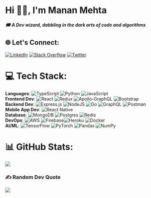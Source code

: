 # Hi 👋🏻, I'm Manan Mehta
##### 🗯 A Dev wizard, dabbling in the dark arts of code and algorithms
## 🌐 Let's Connect:
[![LinkedIn](https://img.shields.io/badge/LinkedIn-%230077B5.svg?logo=linkedin&logoColor=white)](https://linkedin.com/in/mananmehta01) [![Stack Overflow](https://img.shields.io/badge/-Stackoverflow-FE7A16?logo=stack-overflow&logoColor=white)](https://stackoverflow.com/users/12745742) [![Twitter](https://img.shields.io/badge/Twitter-%231DA1F2.svg?logo=Twitter&logoColor=white)](https://twitter.com/mehtamanan07) 

# 💻 Tech Stack:
**Languages**: ![TypeScript](https://img.shields.io/badge/typescript-%23007ACC.svg?style=plastic&logo=typescript&logoColor=white) ![Python](https://img.shields.io/badge/python-3670A0?style=plastic&logo=python&logoColor=ffdd54) ![JavaScript](https://img.shields.io/badge/javascript-%23323330.svg?style=plastic&logo=javascript&logoColor=%23F7DF1E)<br />
**Frontend Dev**:  ![React](https://img.shields.io/badge/react-%2320232a.svg?style=plastic&logo=react&logoColor=%2361DAFB) ![Redux](https://img.shields.io/badge/redux-%23593d88.svg?style=plastic&logo=redux&logoColor=white) ![Apollo-GraphQL](https://img.shields.io/badge/-ApolloGraphQL-311C87?style=plastic&logo=apollo-graphql) ![Bootstrap](https://img.shields.io/badge/bootstrap-%23563D7C.svg?style=plastic&logo=bootstrap&logoColor=white)<br />
**Backend Dev**: ![Express.js](https://img.shields.io/badge/express.js-%23404d59.svg?style=plastic&logo=express&logoColor=%2361DAFB) ![NodeJS](https://img.shields.io/badge/node.js-6DA55F?style=plastic&logo=node.js&logoColor=white) ![Go](https://img.shields.io/badge/go-%2300ADD8.svg?style=plastic&logo=go&logoColor=white) ![GraphQL](https://img.shields.io/badge/-GraphQL-E10098?style=plastic&logo=graphql&logoColor=white) ![Postman](https://img.shields.io/badge/Postman-FF6C37?style=plastic&logo=postman&logoColor=white)<br />
**Mobile App Dev**: ![React Native](https://img.shields.io/badge/react_native-%2320232a.svg?style=plastic&logo=react&logoColor=%2361DAFB)<br />
**Database**: ![MongoDB](https://img.shields.io/badge/MongoDB-%234ea94b.svg?style=plastic&logo=mongodb&logoColor=white) ![Postgres](https://img.shields.io/badge/postgres-%23316192.svg?style=plastic&logo=postgresql&logoColor=white) ![Redis](https://img.shields.io/badge/redis-%23DD0031.svg?style=plastic&logo=redis&logoColor=white)<br />
**DevOps**: ![AWS](https://img.shields.io/badge/AWS-%23FF9900.svg?style=plastic&logo=amazon-aws&logoColor=white) ![Firebase](https://img.shields.io/badge/firebase-%23039BE5.svg?style=plastic&logo=firebase)![Heroku](https://img.shields.io/badge/heroku-%23430098.svg?style=plastic&logo=heroku&logoColor=white)  ![Docker](https://img.shields.io/badge/docker-%230db7ed.svg?style=plastic&logo=docker&logoColor=white)<br />
**AI/ML**: ![TensorFlow](https://img.shields.io/badge/TensorFlow-%23FF6F00.svg?style=plastic&logo=TensorFlow&logoColor=white) ![PyTorch](https://img.shields.io/badge/PyTorch-%23EE4C2C.svg?style=plastic&logo=PyTorch&logoColor=white) ![Pandas](https://img.shields.io/badge/pandas-%23150458.svg?style=plastic&logo=pandas&logoColor=white) ![NumPy](https://img.shields.io/badge/numpy-%23013243.svg?style=plastic&logo=numpy&logoColor=white)<br />

# 📊 GitHub Stats:
![](https://github-readme-stats.vercel.app/api?username=MehtaManan07&theme=dark&hide_border=false&include_all_commits=false&count_private=true)<br/>

### ✍️ Random Dev Quote
![](https://quotes-github-readme.vercel.app/api?type=horizontal&theme=radical)
